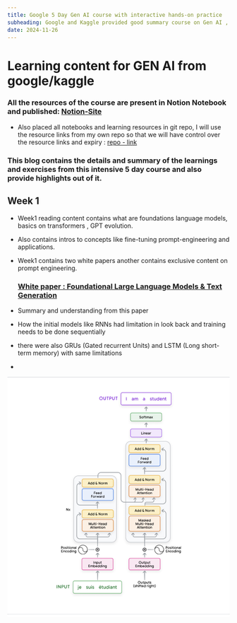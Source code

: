 ```yaml
---
title: Google 5 Day Gen AI course with interactive hands-on practice
subheading: Google and Kaggle provided good summary course on Gen AI , the blog contains details and highlights of the course.
date: 2024-11-26
---
```


# Learning content for GEN AI from google/kaggle

### All the resources of the course are present in Notion Notebook and published: [Notion-Site](https://blushing-drink-f49.notion.site/Google-LLM-Training-131f681975c7805a8dcad214249130c6)

- Also placed all notebooks and learning resources in git repo, I will use the resource links from my own repo so that we will have control over the resource links and expiry : [repo - link](https://github.com/dinesh-coderepo/googlegenai)

### This blog contains the details and summary of the learnings and exercises from this intensive 5 day course and also provide highlights out of it.

## Week 1

- Week1 reading content contains what are foundations language models, basics on transformers , GPT evolution.
- Also contains intros to concepts like fine-tuning prompt-engineering and applications.
- Week1 contains two white papers another contains exclusive content on prompt engineering.

    ### [White paper : Foundational Large Language Models & Text Generation](https://github.com/dinesh-coderepo/googlegenai/blob/main/Week1_Newwhitepaper_Foundational%20Large%20Language%20models%20%26%20text%20generation.pdf)

- Summary and understanding from this paper
- How the initial models like RNNs had limitation in look back and training needs to be done sequentially
- there were also GRUs (Gated recurrent Units) and LSTM (Long short-term memory) with same limitations
- 
![transformer](transformer.png)